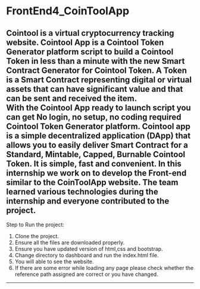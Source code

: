 # FrontEnd4_CoinToolApp
Cointool is a virtual cryptocurrency tracking website. Cointool App is a Cointool Token Generator platform script to build a Cointool Token in less than a minute with the new Smart Contract Generator for Cointool Token. 
A Token is a Smart Contract representing digital or virtual assets that can have significant value and that can be sent and received the item.  
With the Cointool App ready to launch script you can get No login, no setup, no coding required Cointool Token Generator platform. 
Cointool app is a simple decentralized application (DApp) that allows you to easily deliver Smart Contract for a Standard, Mintable, Capped, Burnable Cointool Token. 
It is  simple, fast and convenient.
In this internship we work on to develop the Front-end similar to the CoinToolApp website. The team learned various technologies during the internship and everyone contributed to the project.
--------------------------------------------------------------------------------------
Step to Run the project:
1. Clone the project.
2. Ensure all the files are downloaded properly.
3. Ensure you have updated version of html,css and bootstrap.
4. Change directory to dashboard and run the index.html file.
5. You will able to see the website.
6. If there are some error while loading any page please check whether the reference path assigned are correct or you have changed.
--------------------------------------------------------------------------------------------
